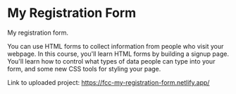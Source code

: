 # My Registration Form

My registration form.

You can use HTML forms to collect information from people who visit your webpage.
In this course, you'll learn HTML forms by building a signup page. You'll learn how to control what types of data people can type into your form, and some new CSS tools for styling your page.

Link to uploaded project: https://fcc-my-registration-form.netlify.app/
